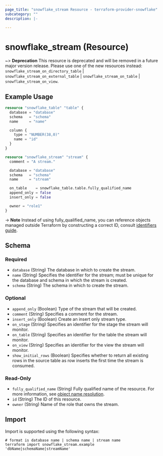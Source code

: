 ```yaml
---
page_title: "snowflake_stream Resource - terraform-provider-snowflake"
subcategory: ""
description: |-
  
---
```


# snowflake_stream (Resource)

~> **Deprecation** This resource is deprecated and will be removed in a future major version release. Please use one of the new resources instead: `snowflake_stream_on_directory_table` | `snowflake_stream_on_external_table` | `snowflake_stream_on_table` | `snowflake_stream_on_view`. <deprecation>

## Example Usage

```terraform
resource "snowflake_table" "table" {
  database = "database"
  schema   = "schema"
  name     = "name"

  column {
    type = "NUMBER(38,0)"
    name = "id"
  }
}

resource "snowflake_stream" "stream" {
  comment = "A stream."

  database = "database"
  schema   = "schema"
  name     = "stream"

  on_table    = snowflake_table.table.fully_qualified_name
  append_only = false
  insert_only = false

  owner = "role1"
}
```

-> **Note** Instead of using fully_qualified_name, you can reference objects managed outside Terraform by constructing a correct ID, consult [identifiers guide](https://registry.terraform.io/providers/Snowflake-Labs/snowflake/latest/docs/guides/identifiers#new-computed-fully-qualified-name-field-in-resources).
<!-- TODO(SNOW-1634854): include an example showing both methods-->

<!-- schema generated by tfplugindocs -->
## Schema

### Required

- `database` (String) The database in which to create the stream.
- `name` (String) Specifies the identifier for the stream; must be unique for the database and schema in which the stream is created.
- `schema` (String) The schema in which to create the stream.

### Optional

- `append_only` (Boolean) Type of the stream that will be created.
- `comment` (String) Specifies a comment for the stream.
- `insert_only` (Boolean) Create an insert only stream type.
- `on_stage` (String) Specifies an identifier for the stage the stream will monitor.
- `on_table` (String) Specifies an identifier for the table the stream will monitor.
- `on_view` (String) Specifies an identifier for the view the stream will monitor.
- `show_initial_rows` (Boolean) Specifies whether to return all existing rows in the source table as row inserts the first time the stream is consumed.

### Read-Only

- `fully_qualified_name` (String) Fully qualified name of the resource. For more information, see [object name resolution](https://docs.snowflake.com/en/sql-reference/name-resolution).
- `id` (String) The ID of this resource.
- `owner` (String) Name of the role that owns the stream.

## Import

Import is supported using the following syntax:

```shell
# format is database name | schema name | stream name
terraform import snowflake_stream.example 'dbName|schemaName|streamName'
```
